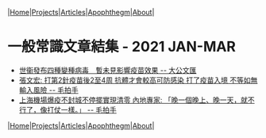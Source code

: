 |[Home](/README.md)|[Projects](/projects.md)|[Articles](/articles.md)|[Apophthegm](/apophthegm.md)|[About](/about.md)|

# 一般常識文章結集 - 2021 JAN-MAR

- [世衞發布四種變種病毒　暫未見影響疫苗效果 -- 大公文匯](https://www.tkww.hk/a/202101/01/AP5feed5bfe4b060b72034900b.html)  
- [張文宏: 打第2針疫苗後2至4周 抗體才會較高可防感染 打了疫苗入境 不等如無輸入風險 -- 毛拍手](https://www.bastillepost.com/hongkong/article/7732782-%e5%bc%b5%e6%96%87%e5%ae%8f-%e6%89%93%e7%ac%ac2%e9%87%9d%e7%96%ab%e8%8b%96%e5%be%8c2%e8%87%b34%e5%91%a8-%e6%8a%97%e9%ab%94%e6%89%8d%e6%9c%83%e8%bc%83%e9%ab%98%e5%8f%af%e9%98%b2%e6%84%9f%e6%9f%93)  
- [上海機場爆疫不封城不停擺實現清零 內地專家: 「晚一個晚上、晚一天，就不行了，像打仗一樣。」 -- 毛拍手](https://www.bastillepost.com/hongkong/article/7732786-%e4%b8%8a%e6%b5%b7%e6%a9%9f%e5%a0%b4%e7%88%86%e7%96%ab%e4%b8%8d%e5%b0%81%e5%9f%8e%e4%b8%8d%e5%81%9c%e6%93%ba%e5%af%a6%e7%8f%be%e6%b8%85%e9%9b%b6-%e5%85%a7%e5%9c%b0%e5%b0%88%e5%ae%b6-%e3%80%8c)  

|[Home](/README.md)|[Projects](/projects.md)|[Articles](/articles.md)|[Apophthegm](/apophthegm.md)|[About](/about.md)|

